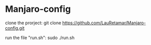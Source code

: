 # Manjaro-config

clone the prorject: git clone https://github.com/LauRetamar/Manjaro-config.git

run the file "run.sh": sudo ./run.sh

 




